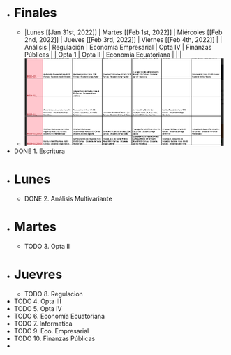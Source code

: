 - # Finales
	- |Lunes [[Jan 31st, 2022]] | Martes [[Feb 1st, 2022]] |  Miércoles [[Feb 2nd, 2022]] |  Jueves [[Feb 3rd, 2022]] |  Viernes [[Feb 4th, 2022]] |
	  |  Análisis  | Regulación    |  Economía Empresarial    |  Opta IV  |  Finanzas Públicas  |
	  | Opta 1  |  Opta II   |   Economía Ecuatoriana  |   |   |
	- ![image.png](../assets/image_1643061761054_0.png)
- DONE  1. Escritura
- # Lunes
	- DONE 2. Análisis Multivariante
- # Martes
	- TODO 3. Opta II
- # Juevres
	- TODO 8. Regulacion
- TODO 4. Opta III
- TODO 5. Opta IV
- TODO 6. Economía Ecuatoriana
- TODO 7. Informatica
- TODO 9. Eco. Empresarial
- TODO 10. Finanzas Públicas
-